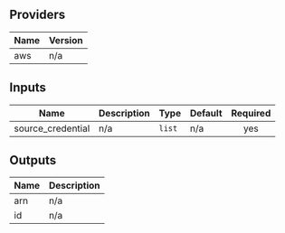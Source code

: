 ## Providers

| Name | Version |
|------|---------|
| aws | n/a |

## Inputs

| Name | Description | Type | Default | Required |
|------|-------------|------|---------|:-----:|
| source\_credential | n/a | `list` | n/a | yes |

## Outputs

| Name | Description |
|------|-------------|
| arn | n/a |
| id | n/a |


